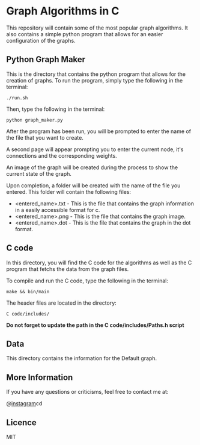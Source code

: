 # Graph Algorithms in C 

This repository will contain some of the most popular graph algorithms. It also contains a simple python program that allows for an easier configuration of the graphs. 

## Python Graph Maker

This is the directory that contains the python program that allows for the creation of graphs. To run the program, simply type the following in the terminal:

```./run.sh```

Then, type the following in the terminal:

```python graph_maker.py```

After the program has been run, you will be prompted to enter the name of the file that you want to create. 

A second page will appear prompting you to enter the current node, it's connections and the corresponding weights.

An image of the graph will be created during the process to show the current state of the graph.

Upon completion, a folder will be created with the name of the file you entered. This folder will contain the following files:
- <entered_name>.txt - This is the file that contains the graph information in a easily accessible format for c.
- <entered_name>.png - This is the file that contains the graph image.
- <entered_name>.dot - This is the file that contains the graph in the dot format.

## C code

In this directory, you will find the C code for the algorithms as well as the C program that fetchs the data from the graph files.

To compile and run the C code, type the following in the terminal:

```make && bin/main```

The header files are located in the directory:

```C code/includes/```

**Do not forget to update the path in the C code/includes/Paths.h script**

## Data
This directory contains the information for the Default graph. 

## More Information

If you have any questions or criticisms, feel free to contact me at:

@[instagram](https://www.instagram.com/fabiocfabini/)cd

## Licence
MIT
